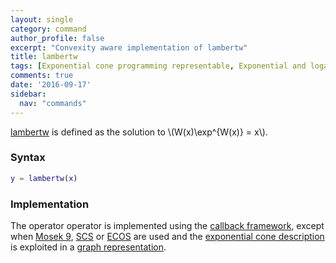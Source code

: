 ```yaml
---
layout: single
category: command
author_profile: false
excerpt: "Convexity aware implementation of lambertw"
title: lambertw
tags: [Exponential cone programming representable, Exponential and logarithmic functions]
comments: true
date: '2016-09-17'
sidebar:
  nav: "commands"
---
```


[lambertw](/command/lambertw) is defined as the solution to  \\(W(x)\exp^{W(x)} = x\\).

### Syntax

````matlab
y = lambertw(x)
````

### Implementation

The operator operator is implemented using the [callback framework](/tutorial/nonlinearoperatorscallback), except when [Mosek 9](/solver/mosek), [SCS](/solver/scs) or  [ECOS](/solver/ecos)  are used and the [exponential cone description](/tutorial/exponentialcone) is exploited in a [graph representation](/tutorial/nonlinearoperatorsgraphs).

